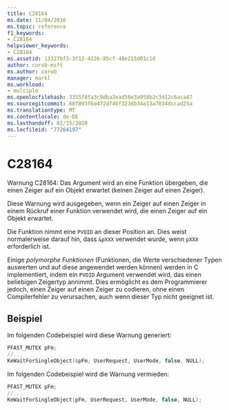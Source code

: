 ```yaml
---
title: C28164
ms.date: 11/04/2016
ms.topic: reference
f1_keywords:
- C28164
helpviewer_keywords:
- C28164
ms.assetid: 13327bf3-3f12-4226-85cf-48e215d01c1d
author: corob-msft
ms.author: corob
manager: markl
ms.workload:
- multiple
ms.openlocfilehash: 3355f8fa3c9dba2ead56e3a958b2c3412c6aca47
ms.sourcegitcommit: 68f893f6e472df46f323db34a13a7034dccad25a
ms.translationtype: MT
ms.contentlocale: de-DE
ms.lasthandoff: 02/15/2020
ms.locfileid: "77264197"
---
```

# <a name="c28164"></a>C28164
Warnung C28164: Das Argument wird an eine Funktion übergeben, die einen Zeiger auf ein Objekt erwartet (keinen Zeiger auf einen Zeiger).

 Diese Warnung wird ausgegeben, wenn ein Zeiger auf einen Zeiger in einem Rückruf einer Funktion verwendet wird, die einen Zeiger auf ein Objekt erwartet.

 Die Funktion nimmt eine `PVOID` an dieser Position an. Dies weist normalerweise darauf hin, dass `&pXXX` verwendet wurde, wenn `pXXX` erforderlich ist.

 Einige *polymorphe Funktionen* (Funktionen, die Werte verschiedener Typen auswerten und auf diese angewendet werden können) werden in C implementiert, indem ein `PVOID` Argument verwendet wird, das einen beliebigen Zeigertyp annimmt. Dies ermöglicht es dem Programmierer jedoch, einen Zeiger auf einen Zeiger zu codieren, ohne einen Compilerfehler zu verursachen, auch wenn dieser Typ nicht geeignet ist.

## <a name="example"></a>Beispiel
 Im folgenden Codebeispiel wird diese Warnung generiert:

```cpp
PFAST_MUTEX pFm;
//...
KeWaitForSingleObject(&pFm, UserRequest, UserMode, false, NULL);
```

 Im folgenden Codebeispiel wird die Warnung vermieden:

```cpp
PFAST_MUTEX pFm;
//...
KeWaitForSingleObject(pFm, UserRequest, UserMode, false, NULL);
```
